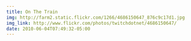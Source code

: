 ```yaml
---
title: On The Train 
img: http://farm2.static.flickr.com/1266/4686150647_876c9c17d1.jpg 
img_link: http://www.flickr.com/photos/twitchdotnet/4686150647/ 
date: 2010-06-04T07:49:32-05:00 
---
```

